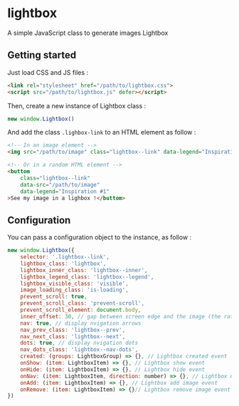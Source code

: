 # lightbox

A simple JavaScript class to generate images Lightbox

## Getting started
Just load CSS and JS files :
```html
<link rel="stylesheet" href="/path/to/lightbox.css">
<script src="/path/to/lightbox.js" defer></script>
```

Then, create a new instance of Lightbox class :
```javascript
new window.Lightbox()
```

And add the class `.lighbox-link` to an HTML element as follow :
```html
<!-- In an image element -->
<img src="/path/to/image" class="lightbox--link" data-legend="Inspiration #1" alt="My image">

<!-- Or in a random HTML element -->
<buttom 
    class="lightbox--link" 
    data-src="/path/to/image" 
    data-legend="Inspiration #1"
>See my image in a lighbox !</buttom>
```

## Configuration
You can pass a configuration object to the instance, as follow :
```javascript
new window.Lightbox({
    selector: '.lightbox--link',
    lightbox_class: 'lightbox',
    lightbox_inner_class: 'lightbox--inner',
    lightbox_legend_class: 'lightbox--legend',
    lightbox_visible_class: 'visible',
    image_loading_class: 'is-loading',
    prevent_scroll: true,
    prevent_scroll_class: 'prevent-scroll',
    prevent_scroll_element: document.body,
    inner_offset: 30, // gap between screen edge and the image (the ratio is dynamically calculated by the library)
    nav: true, // display nvigation arrows
    nav_prev_class: 'lightbox--prev',
    nav_next_class: 'lightbox--next',
    dots: true, // display nvigation dots
    nav_dots_class: 'lightbox--nav-dots',
	created: (groups: LightboxGroup) => {}, // Lightbox created event
	onShow: (item: LightboxItem) => {}, // Lightbox show event
	onHide: (item: LightboxItem) => {}, // Lightbox hide event
	onNav: (item: LightboxItem, direction: number) => {}, // Lightbox nav event (direction : -1 prev, 1 next)
	onAdd: (item: LightboxItem) => {}, // Lightbox add image event
	onRemove: (item: LightboxItem) => {}// Lightbox remove image event
})
```
